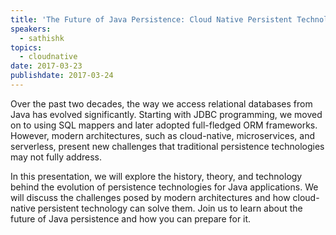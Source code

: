 ```yaml
---
title: 'The Future of Java Persistence: Cloud Native Persistent Technology'
speakers:
  - sathishk
topics:
  - cloudnative
date: 2017-03-23
publishdate: 2017-03-24
---
```


Over the past two decades, the way we access relational databases from Java has evolved significantly. Starting with JDBC programming, we moved on to using SQL mappers and later adopted full-fledged ORM frameworks. However, modern architectures, such as cloud-native, microservices, and serverless, present new challenges that traditional persistence technologies may not fully address.

In this presentation, we will explore the history, theory, and technology behind the evolution of persistence technologies for Java applications. We will discuss the challenges posed by modern architectures and how cloud-native persistent technology can solve them. Join us to learn about the future of Java persistence and how you can prepare for it.
